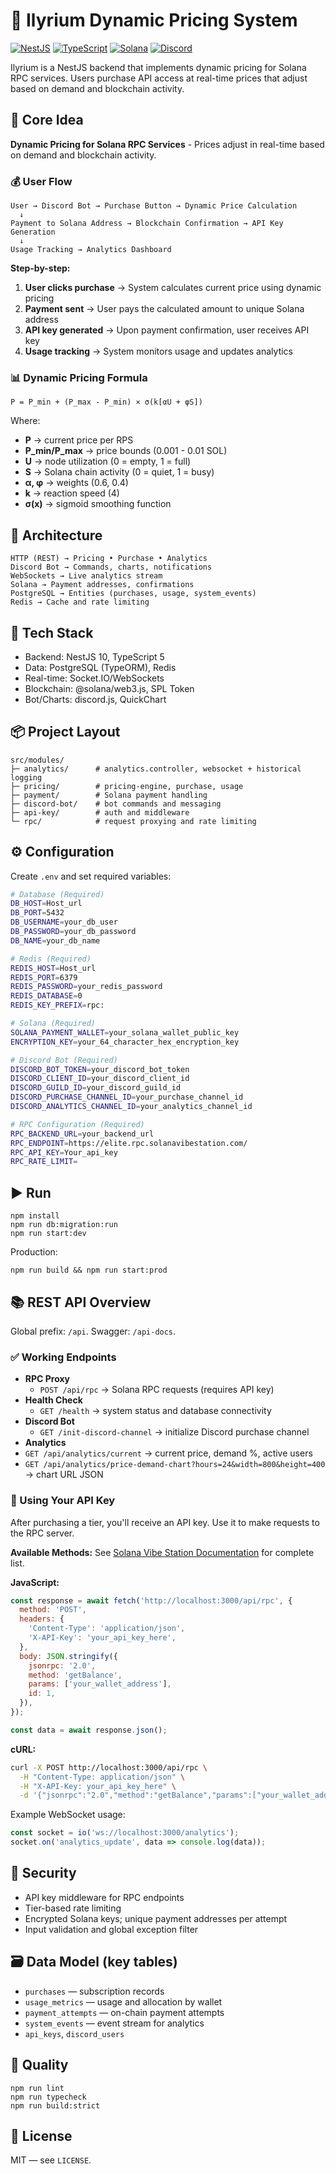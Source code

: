 # 🚀 Ilyrium Dynamic Pricing System

[![NestJS](https://img.shields.io/badge/NestJS-10.4.4-red.svg)](https://nestjs.com/) [![TypeScript](https://img.shields.io/badge/TypeScript-5.6.2-blue.svg)](https://www.typescriptlang.org/) [![Solana](https://img.shields.io/badge/Solana-Blockchain-purple.svg)](https://solana.com/) [![Discord](https://img.shields.io/badge/Discord-Bot-5865F2.svg)](https://discord.js.org/)

Ilyrium is a NestJS backend that implements dynamic pricing for Solana RPC services. Users purchase API access at real-time prices that adjust based on demand and blockchain activity.

## 🔑 Core Idea

**Dynamic Pricing for Solana RPC Services** - Prices adjust in real-time based on demand and blockchain activity.

### 💰 User Flow

```
User → Discord Bot → Purchase Button → Dynamic Price Calculation
  ↓
Payment to Solana Address → Blockchain Confirmation → API Key Generation
  ↓
Usage Tracking → Analytics Dashboard
```

**Step-by-step:**

1. **User clicks purchase** → System calculates current price using dynamic pricing
2. **Payment sent** → User pays the calculated amount to unique Solana address
3. **API key generated** → Upon payment confirmation, user receives API key
4. **Usage tracking** → System monitors usage and updates analytics

### 📊 Dynamic Pricing Formula

```
P = P_min + (P_max - P_min) × σ(k[αU + φS])
```

Where:

- **P** → current price per RPS
- **P_min/P_max** → price bounds (0.001 - 0.01 SOL)
- **U** → node utilization (0 = empty, 1 = full)
- **S** → Solana chain activity (0 = quiet, 1 = busy)
- **α, φ** → weights (0.6, 0.4)
- **k** → reaction speed (4)
- **σ(x)** → sigmoid smoothing function

## 🧱 Architecture

```
HTTP (REST) → Pricing • Purchase • Analytics
Discord Bot → Commands, charts, notifications
WebSockets → Live analytics stream
Solana → Payment addresses, confirmations
PostgreSQL → Entities (purchases, usage, system_events)
Redis → Cache and rate limiting
```

## 🧰 Tech Stack

- Backend: NestJS 10, TypeScript 5
- Data: PostgreSQL (TypeORM), Redis
- Real-time: Socket.IO/WebSockets
- Blockchain: @solana/web3.js, SPL Token
- Bot/Charts: discord.js, QuickChart

## 📦 Project Layout

```
src/modules/
├─ analytics/      # analytics.controller, websocket + historical logging
├─ pricing/        # pricing-engine, purchase, usage
├─ payment/        # Solana payment handling
├─ discord-bot/    # bot commands and messaging
├─ api-key/        # auth and middleware
└─ rpc/            # request proxying and rate limiting
```

## ⚙️ Configuration

Create `.env` and set required variables:

```bash
# Database (Required)
DB_HOST=Host_url
DB_PORT=5432
DB_USERNAME=your_db_user
DB_PASSWORD=your_db_password
DB_NAME=your_db_name

# Redis (Required)
REDIS_HOST=Host_url
REDIS_PORT=6379
REDIS_PASSWORD=your_redis_password
REDIS_DATABASE=0
REDIS_KEY_PREFIX=rpc:

# Solana (Required)
SOLANA_PAYMENT_WALLET=your_solana_wallet_public_key
ENCRYPTION_KEY=your_64_character_hex_encryption_key

# Discord Bot (Required)
DISCORD_BOT_TOKEN=your_discord_bot_token
DISCORD_CLIENT_ID=your_discord_client_id
DISCORD_GUILD_ID=your_discord_guild_id
DISCORD_PURCHASE_CHANNEL_ID=your_purchase_channel_id
DISCORD_ANALYTICS_CHANNEL_ID=your_analytics_channel_id

# RPC Configuration (Required)
RPC_BACKEND_URL=your_backend_url
RPC_ENDPOINT=https://elite.rpc.solanavibestation.com/
RPC_API_KEY=Your_api_key
RPC_RATE_LIMIT=


```

## ▶️ Run

```
npm install
npm run db:migration:run
npm run start:dev
```

Production:

```
npm run build && npm run start:prod
```

## 📚 REST API Overview

Global prefix: `/api`. Swagger: `/api-docs`.

### ✅ Working Endpoints

- **RPC Proxy**
  - `POST /api/rpc` → Solana RPC requests (requires API key)
- **Health Check**
  - `GET /health` → system status and database connectivity
- **Discord Bot**
  - `GET /init-discord-channel` → initialize Discord purchase channel
- **Analytics**
- `GET /api/analytics/current` → current price, demand %, active users
- `GET /api/analytics/price-demand-chart?hours=24&width=800&height=400` → chart URL JSON

### 🔑 Using Your API Key

After purchasing a tier, you'll receive an API key. Use it to make requests to the RPC server.

**Available Methods:** See [Solana Vibe Station Documentation](https://docs.solanavibestation.com/developers) for complete list.

**JavaScript:**

```javascript
const response = await fetch('http://localhost:3000/api/rpc', {
  method: 'POST',
  headers: {
    'Content-Type': 'application/json',
    'X-API-Key': 'your_api_key_here',
  },
  body: JSON.stringify({
    jsonrpc: '2.0',
    method: 'getBalance',
    params: ['your_wallet_address'],
    id: 1,
  }),
});

const data = await response.json();
```

**cURL:**

```bash
curl -X POST http://localhost:3000/api/rpc \
  -H "Content-Type: application/json" \
  -H "X-API-Key: your_api_key_here" \
  -d '{"jsonrpc":"2.0","method":"getBalance","params":["your_wallet_address"],"id":1}'
```

Example WebSocket usage:

```javascript
const socket = io('ws://localhost:3000/analytics');
socket.on('analytics_update', data => console.log(data));
```

## 🔐 Security

- API key middleware for RPC endpoints
- Tier-based rate limiting
- Encrypted Solana keys; unique payment addresses per attempt
- Input validation and global exception filter

## 🗃️ Data Model (key tables)

- `purchases` — subscription records
- `usage_metrics` — usage and allocation by wallet
- `payment_attempts` — on-chain payment attempts
- `system_events` — event stream for analytics
- `api_keys`, `discord_users`

## 🧪 Quality

```
npm run lint
npm run typecheck
npm run build:strict
```

## 📄 License

MIT — see `LICENSE`.
